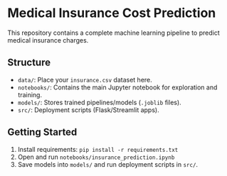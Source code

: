 # Medical Insurance Cost Prediction

This repository contains a complete machine learning pipeline to predict medical insurance charges.

## Structure
- `data/`: Place your `insurance.csv` dataset here.
- `notebooks/`: Contains the main Jupyter notebook for exploration and training.
- `models/`: Stores trained pipelines/models (`.joblib` files).
- `src/`: Deployment scripts (Flask/Streamlit apps).

## Getting Started
1. Install requirements: `pip install -r requirements.txt`
2. Open and run `notebooks/insurance_prediction.ipynb`
3. Save models into `models/` and run deployment scripts in `src/`.

